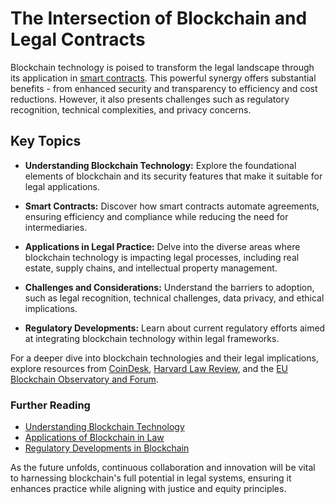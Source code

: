# The Intersection of Blockchain and Legal Contracts

Blockchain technology is poised to transform the legal landscape through its application in [smart contracts](https://en.wikipedia.org/wiki/Smart_contract). This powerful synergy offers substantial benefits - from enhanced security and transparency to efficiency and cost reductions. However, it also presents challenges such as regulatory recognition, technical complexities, and privacy concerns.

## Key Topics

- **Understanding Blockchain Technology:** Explore the foundational elements of blockchain and its security features that make it suitable for legal applications.
  
- **Smart Contracts:** Discover how smart contracts automate agreements, ensuring efficiency and compliance while reducing the need for intermediaries.

- **Applications in Legal Practice:** Delve into the diverse areas where blockchain technology is impacting legal processes, including real estate, supply chains, and intellectual property management.

- **Challenges and Considerations:** Understand the barriers to adoption, such as legal recognition, technical challenges, data privacy, and ethical implications.

- **Regulatory Developments:** Learn about current regulatory efforts aimed at integrating blockchain technology within legal frameworks.

For a deeper dive into blockchain technologies and their legal implications, explore resources from [CoinDesk](https://www.coindesk.com), [Harvard Law Review](https://harvardlawreview.org), and the [EU Blockchain Observatory and Forum](https://www.eublockchainforum.eu).

### Further Reading

- [Understanding Blockchain Technology](https://www.ibm.com/topics/what-is-blockchain)
- [Applications of Blockchain in Law](https://www.jstor.org/stable/3176670)
- [Regulatory Developments in Blockchain](https://www.weforum.org/agenda/2019/11/the-game-changing-potential-of-blockchain-in-the-public-sector/)

As the future unfolds, continuous collaboration and innovation will be vital to harnessing blockchain's full potential in legal systems, ensuring it enhances practice while aligning with justice and equity principles.